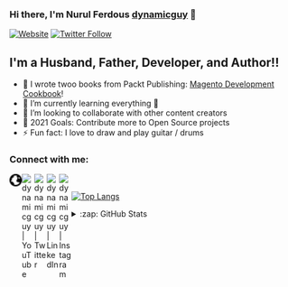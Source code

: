 ### Hi there, I'm Nurul Ferdous [dynamicguy][website] 👋

[![Website](https://img.shields.io/website?label=dynamicguy.com&style=for-the-badge&url=https%3A%2F%2Fdynamicguy.com)](https://dynamicguy.com)
[![Twitter Follow](https://img.shields.io/twitter/follow/ferdous?color=1DA1F2&logo=twitter&style=for-the-badge)](https://twitter.com/intent/follow?original_referer=https%3A%2F%2Fgithub.com%2Fdynamicguy&screen_name=ferdous)

## I'm a Husband, Father, Developer, and Author!!

- 🔭 I wrote twoo books from Packt Publishing: [Magento Development Cookbook][book]!
- 🌱 I’m currently learning everything 🤣
- 👯 I’m looking to collaborate with other content creators
- 🥅 2021 Goals: Contribute more to Open Source projects
- ⚡ Fun fact: I love to draw and play guitar / drums

### Connect with me:

[<img align="left" alt="dynamicguy.com" width="22px" src="https://raw.githubusercontent.com/iconic/open-iconic/master/svg/globe.svg" />][website]
[<img align="left" alt="dynamicguy | YouTube" width="22px" src="https://cdn.jsdelivr.net/npm/simple-icons@v3/icons/youtube.svg" />][youtube]
[<img align="left" alt="dynamicguy | Twitter" width="22px" src="https://cdn.jsdelivr.net/npm/simple-icons@v3/icons/twitter.svg" />][twitter]
[<img align="left" alt="dynamicguy | LinkedIn" width="22px" src="https://cdn.jsdelivr.net/npm/simple-icons@v3/icons/linkedin.svg" />][linkedin]
[<img align="left" alt="dynamicguy | Instagram" width="22px" src="https://cdn.jsdelivr.net/npm/simple-icons@v3/icons/instagram.svg" />][instagram]

<br />

[![Top Langs](https://github-readme-stats.vercel.app/api/top-langs/?username=dynamicguy)](https://github.com/dynamicguy)


<details>
  <summary>:zap: GitHub Stats</summary>

  <img align="left" alt="dynamicguy's GitHub Stats" src="https://github-readme-stats.vercel.app/api?username=dynamicguy&show_icons=true&theme=radical" />

</details>

[website]: https://dynamicguy.com
[book]: https://www.amazon.com/s?k=Nurul+Ferdous
[twitter]: https://twitter.com/ferdous
[youtube]: https://youtube.com/NurulFerdous
[instagram]: https://instagram.com/dynamicguy
[linkedin]: https://linkedin.com/in/nurulferdous

